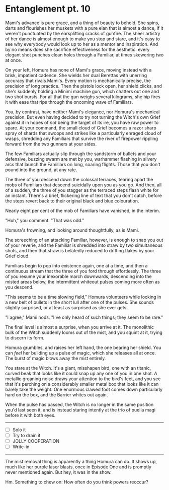 # Entanglement pt. 10

Mami's advance is pure grace, and a thing of beauty to behold. She spins, darts and flourishes her muskets with a pure elan that is almost a dance, if it weren't punctuated by the earsplitting cracks of gunfire. The sheer artistry of her dance is almost enough to make you stop and stare, and it's easy to see why everybody would look up to her as a mentor and inspiration. And by no means does she sacrifice effectiveness for the aesthetic: every elegant shot punches clean holes through a Familiar, at times skewering two at once.

On your left, Homura has none of Mami's grace, moving instead with a brisk, impatient cadence. She wields her dual Berettas with unerring accuracy that rivals Mami's. Every motion is mechanically precise, the precision of long practice. Then the pistols lock open, her shield clicks, and she's suddenly holding a Minimi machine gun, which chatters out one and two shot bursts. For all that the gun weighs several kilograms, she hip fires it with ease that rips through the oncoming wave of Familiars.

You, by contrast, have neither Mami's elegance, nor Homura's mechanical precision. But even having decided to try not turning the Witch's own Grief against it in hopes of *not* being the target of its ire, you have raw power to spare. At your command, the small cloud of Grief becomes a razor sharp spray of shards that swoops and strikes like a particularly enraged cloud of wasps, shredding any Familiars that survive the river of firepower rippling forward from the two gunners at your sides.

The few Familiars actually slip through the sandstorm of bullets and your defensive, buzzing swarm are met by you, warhammer flashing in silvery arcs that launch the Familiars on long, soaring flights. Those that you don't pound into the ground, at any rate.

The three of you descend down the colossal terraces, tearing apart the mobs of Familiars that descend suicidally upon you as you go. And then, all of a sudden, the three of you stagger as the terraced steps flash white for an instant. There's a brief, flickering line of text that you don't catch, before the steps revert back to their original black and blue colouration.

Nearly eight per cent of the mob of Familiars have vanished, in the interim.

"Huh," you comment. "That was odd."

Homura's frowning, and looking around thoughtfully, as is Mami.

The screeching of an attacking Familiar, however, is enough to snap you out of your reverie, and the Familiar is shredded into straw by two simultaneous shots, and then that straw is belatedly reduced to drifting flakes by your Grief cloud.

Familiars begin to pop into existence again, one at a time, and then a continuous stream that the three of you ford through effortlessly. The three of you resume your inexorable march downwards, descending into the misted areas below, the intermittent whiteout pulses coming more often as you descend.

"This seems to be a time slowing field," Homura volunteers while locking in a new belt of bullets in the short lull after one of the pulses. She sounds slightly surprised, or at least as surprised as she ever gets.

"I agree," Mami nods. "I've only heard of such things; they seem to be rare."

The final level is almost a surprise, when you arrive at it. The monolithic bulk of the Witch suddenly looms out of the mist, and you squint at it, trying to discern its form.

Homura grumbles, and raises her left hand, the one bearing her shield. You can *feel* her building up a pulse of magic, which she releases all at once. The burst of magic blows away the mist entirely.

You stare at the Witch. It's a giant, misshapen bird, one with an titanic, curved beak that looks like it could snap up any one of you in one shot. A metallic groaning noise draws your attention to the bird's feet, and you see that it's perching on a considerably smaller metal box that looks like it can barely take the weight. One enormous clawed foot comes down particularly hard on the box, and the Barrier whites out again.

When the pulse has passed, the Witch is no longer in the same position you'd last seen it, and is instead staring intently at the trio of puella magi before it with both eyes.

---

- [ ] Solo it
- [ ] Try to drain it
- [ ] JOLLY COOPERATION
- [ ] Write-in

---

The mist removal thing is apparently a thing Homura can do. It shows up, much like her purple laser blasts, once in Episode One and is promptly never mentioned again. But hey, it was in the show.

Hm. Something to chew on: How often do you think powers reoccur?
